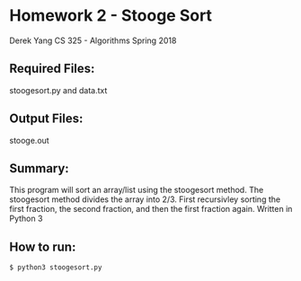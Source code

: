 
# Homework 2 - Stooge Sort
Derek Yang
CS 325 - Algorithms
Spring 2018

## Required Files:
stoogesort.py and data.txt

## Output Files:
stooge.out

## Summary:
This program will sort an array/list using the stoogesort method.
The stoogesort method divides the array into 2/3.  First recursivley sorting
the first fraction, the second fraction, and then the first fraction again.
Written in Python 3

## How to run:
``` bash
$ python3 stoogesort.py
```


